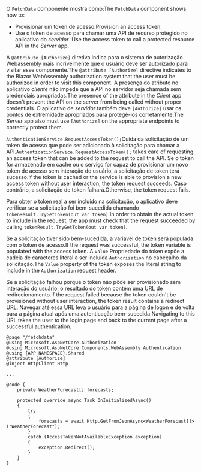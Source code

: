 <span data-ttu-id="a0505-101">O `FetchData` componente mostra como:</span><span class="sxs-lookup"><span data-stu-id="a0505-101">The `FetchData` component shows how to:</span></span>

* <span data-ttu-id="a0505-102">Provisionar um token de acesso.</span><span class="sxs-lookup"><span data-stu-id="a0505-102">Provision an access token.</span></span>
* <span data-ttu-id="a0505-103">Use o token de acesso para chamar uma API de recurso protegido no aplicativo do *servidor* .</span><span class="sxs-lookup"><span data-stu-id="a0505-103">Use the access token to call a protected resource API in the *Server* app.</span></span>

<span data-ttu-id="a0505-104">A `@attribute [Authorize]` diretiva indica para o sistema de autorização Webassembly mais incrivelmente que o usuário deve ser autorizado para visitar esse componente.</span><span class="sxs-lookup"><span data-stu-id="a0505-104">The `@attribute [Authorize]` directive indicates to the Blazor WebAssembly authorization system that the user must be authorized in order to visit this component.</span></span> <span data-ttu-id="a0505-105">A presença do atributo no aplicativo *cliente* não impede que a API no servidor seja chamada sem credenciais apropriadas.</span><span class="sxs-lookup"><span data-stu-id="a0505-105">The presence of the attribute in the *Client* app doesn't prevent the API on the server from being called without proper credentials.</span></span> <span data-ttu-id="a0505-106">O aplicativo de *servidor* também deve `[Authorize]` usar os pontos de extremidade apropriados para protegê-los corretamente.</span><span class="sxs-lookup"><span data-stu-id="a0505-106">The *Server* app also must use `[Authorize]` on the appropriate endpoints to correctly protect them.</span></span>

<span data-ttu-id="a0505-107">`AuthenticationService.RequestAccessToken();`Cuida da solicitação de um token de acesso que pode ser adicionado à solicitação para chamar a API.</span><span class="sxs-lookup"><span data-stu-id="a0505-107">`AuthenticationService.RequestAccessToken();` takes care of requesting an access token that can be added to the request to call the API.</span></span> <span data-ttu-id="a0505-108">Se o token for armazenado em cache ou o serviço for capaz de provisionar um novo token de acesso sem interação do usuário, a solicitação de token terá sucesso.</span><span class="sxs-lookup"><span data-stu-id="a0505-108">If the token is cached or the service is able to provision a new access token without user interaction, the token request succeeds.</span></span> <span data-ttu-id="a0505-109">Caso contrário, a solicitação de token falhará.</span><span class="sxs-lookup"><span data-stu-id="a0505-109">Otherwise, the token request fails.</span></span>

<span data-ttu-id="a0505-110">Para obter o token real a ser incluído na solicitação, o aplicativo deve verificar se a solicitação foi bem-sucedida chamando `tokenResult.TryGetToken(out var token)`.</span><span class="sxs-lookup"><span data-stu-id="a0505-110">In order to obtain the actual token to include in the request, the app must check that the request succeeded by calling `tokenResult.TryGetToken(out var token)`.</span></span> 

<span data-ttu-id="a0505-111">Se a solicitação tiver sido bem-sucedida, a variável de token será populada com o token de acesso.</span><span class="sxs-lookup"><span data-stu-id="a0505-111">If the request was successful, the token variable is populated with the access token.</span></span> <span data-ttu-id="a0505-112">A `Value` Propriedade do token expõe a cadeia de caracteres literal a ser incluída `Authorization` no cabeçalho da solicitação.</span><span class="sxs-lookup"><span data-stu-id="a0505-112">The `Value` property of the token exposes the literal string to include in the `Authorization` request header.</span></span>

<span data-ttu-id="a0505-113">Se a solicitação falhou porque o token não pôde ser provisionado sem interação do usuário, o resultado do token contém uma URL de redirecionamento.</span><span class="sxs-lookup"><span data-stu-id="a0505-113">If the request failed because the token couldn't be provisioned without user interaction, the token result contains a redirect URL.</span></span> <span data-ttu-id="a0505-114">Navegar até essa URL leva o usuário para a página de logon e de volta para a página atual após uma autenticação bem-sucedida.</span><span class="sxs-lookup"><span data-stu-id="a0505-114">Navigating to this URL takes the user to the login page and back to the current page after a successful authentication.</span></span>

```razor
@page "/fetchdata"
@using Microsoft.AspNetCore.Authorization
@using Microsoft.AspNetCore.Components.WebAssembly.Authentication
@using {APP NAMESPACE}.Shared
@attribute [Authorize]
@inject HttpClient Http

...

@code {
    private WeatherForecast[] forecasts;

    protected override async Task OnInitializedAsync()
    {
        try
        {
            forecasts = await Http.GetFromJsonAsync<WeatherForecast[]>("WeatherForecast");
        }
        catch (AccessTokenNotAvailableException exception)
        {
            exception.Redirect();
        }
    }
}
```
